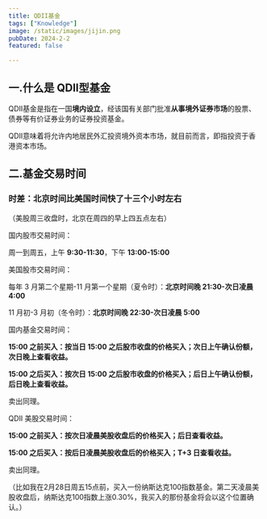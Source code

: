 ```yaml
---
title: QDII基金
tags: ["Knowledge"]
image: /static/images/jijin.png
pubDate: 2024-2-2
featured: false

---
```


## 一.什么是 QDII型基金

QDII基金是指在一国**境内设立**，经该国有关部门批准**从事境外证券市场**的股票、债券等有价证券业务的证券投资基金。

QDII意味着将允许内地居民外汇投资境外资本市场，就目前而言，即指投资于香港资本市场。



## 二.基金交易时间

### 时差：北京时间比美国时间快了十三个小时左右

（美股周三收盘时，北京在周四的早上四五点左右）

国内股市交易时间：

周一到周五，上午 **9:30-11:30**，下午 **13:00-15:00**

美国股市交易时间：

每年 3 月第二个星期-11 月第一个星期（夏令时）：**北京时间晚 21:30-次日凌晨 4:00**

11 月初-3 月初（冬令时）：**北京时间晚 22:30-次日凌晨 5:00**



国内基金交易时间：

**15:00 之前买入：按当日 15:00 之后股市收盘的价格买入；次日上午确认份额，次日晚上查看收益。**

**15:00 之后买入：按次日 15:00 之后股市收盘的价格买入；后日上午确认份额，后日晚上查看收益。**

卖出同理。

QDII 美股交易时间：

**15:00 之前买入：按次日凌晨美股收盘后的价格买入；后日查看收益。**

**15:00 之后买入：按后日凌晨美股收盘后的价格买入；T+3 日查看收益。**

卖出同理。

（比如我在2月28日周五15点前，买入一份纳斯达克100指数基金。第二天凌晨美股收盘后，纳斯达克100指数上涨0.30%，我买入的那份基金将会以这个位置确认。）



